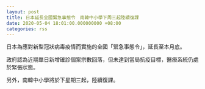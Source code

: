 ```yaml
---
layout: post
title: 日本延長全國緊急事態令　南韓中小學下周三起陸續復課
date: 2020-05-04 18:01:00.000000000 +08:00
categories: rss
---
```


日本為應對新型冠狀病毒疫情而實施的全國「緊急事態令」，延長至本月底。

政府認為近期單日新增確診個案宗數回落，但未達到當局抗疫目標，醫療系統仍處於緊張狀態。

另外，南韓中小學將於下星期三起，陸續復課。
